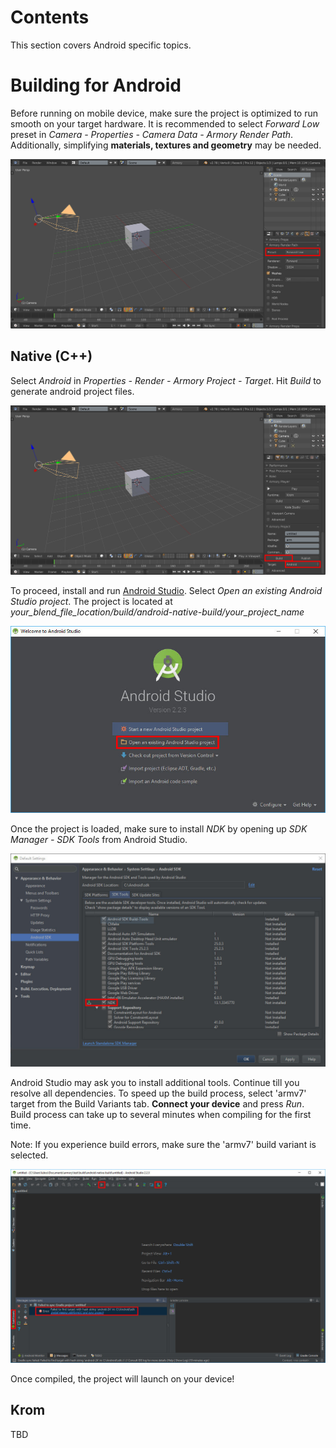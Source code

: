 # Contents

This section covers Android specific topics.

# Building for Android

Before running on mobile device, make sure the project is optimized to run smooth on your target hardware. It is recommended to select *Forward Low* preset in  *Camera - Properties - Camera Data - Armory Render Path*. Additionally, simplifying **materials, textures and geometry** may be needed.

![](img/android/0.jpg)

## Native (C++)

Select *Android* in *Properties - Render - Armory Project - Target*. Hit *Build* to generate android project files.

![](img/android/1.jpg)

To proceed, install and run [Android Studio](https://developer.android.com/studio/index.html). Select *Open an existing Android Studio project*. The project is located at *your_blend_file_location/build/android-native-build/your_project_name*

![](img/android/2.jpg)

Once the project is loaded, make sure to install *NDK* by opening up *SDK Manager - SDK Tools* from Android Studio.

![](img/android/3.jpg)

Android Studio may ask you to install additional tools. Continue till you resolve all dependencies. To speed up the build process, select 'armv7' target from the Build Variants tab. **Connect your device** and press *Run*. Build process can take up to several minutes when compiling for the first time.

Note: If you experience build errors, make sure the 'armv7' build variant is selected.

![](img/android/4.jpg)

Once compiled, the project will launch on your device!

## Krom

TBD
